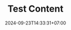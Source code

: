 ---
title: "Test Content"
date: 2024-09-23T14:33:31+07:00
draft: false
sitemapExclude: false
# description
description: "This is meta description"
---